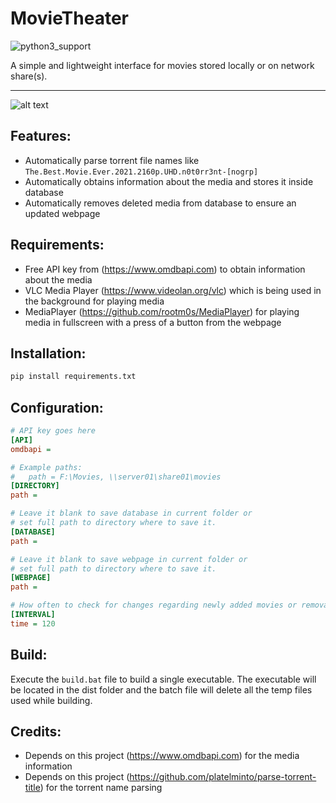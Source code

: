 # MovieTheater
![python3_support](https://img.shields.io/badge/Python-3-blue.svg "Python 3")

A simple and lightweight interface for movies stored locally or on network share(s).

---
![alt text](https://i.imgur.com/3nmawYo.gif)

## Features:
* Automatically parse torrent file names like `The.Best.Movie.Ever.2021.2160p.UHD.n0t0rr3nt-[nogrp]`
* Automatically obtains information about the media and stores it inside database
* Automatically removes deleted media from database to ensure an updated webpage

## Requirements:
* Free API key from (https://www.omdbapi.com) to obtain information about the media
* VLC Media Player (https://www.videolan.org/vlc) which is being used in the background for playing media
* MediaPlayer (https://github.com/rootm0s/MediaPlayer) for playing media in fullscreen with a press of a button from the webpage

## Installation:
```python
pip install requirements.txt
```
## Configuration:
```ini
# API key goes here
[API]
omdbapi = 

# Example paths:
#   path = F:\Movies, \\server01\share01\movies
[DIRECTORY]
path = 

# Leave it blank to save database in current folder or
# set full path to directory where to save it.
[DATABASE]
path = 

# Leave it blank to save webpage in current folder or
# set full path to directory where to save it.
[WEBPAGE]
path = 

# How often to check for changes regarding newly added movies or removals.
[INTERVAL]
time = 120
```

## Build:
Execute the `build.bat` file to build a single executable. The executable will be located in the dist folder and the batch file will delete all the temp files used while building.

## Credits:
* Depends on this project (https://www.omdbapi.com) for the media information
* Depends on this project (https://github.com/platelminto/parse-torrent-title) for the torrent name parsing
